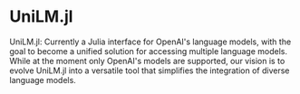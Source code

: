 # UniLM.jl
UniLM.jl: Currently a Julia interface for OpenAI's language models, with the goal to become a unified solution for accessing multiple language models. While at the moment only OpenAI's models are supported, our vision is to evolve UniLM.jl into a versatile tool that simplifies the integration of diverse language models.
